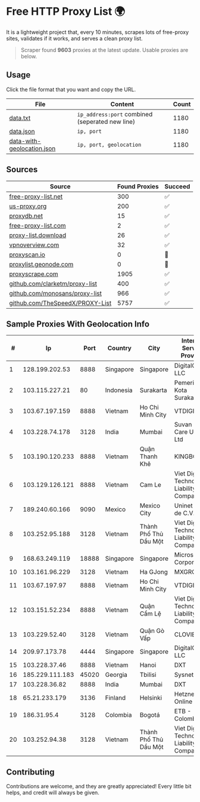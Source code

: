 
# Free HTTP Proxy List 🌍

It is a lightweight project that, every 10 minutes, scrapes lots of free-proxy sites, validates if it works, and serves a clean proxy list.


> Scraper found **9603** proxies at the latest update. Usable proxies are below.

## Usage

Click the file format that you want and copy the URL.


|File|Content|Count|
|----|-------|-----|
|[data.txt](https://raw.githubusercontent.com/themiralay/Proxy-List-World/master/data.txt)|`ip_address:port` combined (seperated new line)|1180|
|[data.json](https://raw.githubusercontent.com/themiralay/Proxy-List-World/master/data.json)|`ip, port`|1180|
|[data-with-geolocation.json](https://raw.githubusercontent.com/themiralay/Proxy-List-World/master/data-with-geolocation.json)|`ip, port, geolocation`|1180|

## Sources

|Source|Found Proxies|Succeed|
|------|-------------|-------|
|[free-proxy-list.net](https://free-proxy-list.net)|300|✅|
|[us-proxy.org](https://www.us-proxy.org)|200|✅|
|[proxydb.net](http://proxydb.net)|15|✅|
|[free-proxy-list.com](https://free-proxy-list.com/?page=&port=&type%5B%5D=http&type%5B%5D=https&up_time=0&search=Search)|2|✅|
|[proxy-list.download](https://www.proxy-list.download/HTTP)|26|✅|
|[vpnoverview.com](https://vpnoverview.com/privacy/anonymous-browsing/free-proxy-servers)|32|✅|
|[proxyscan.io](https://www.proxyscan.io)|0|🚫|
|[proxylist.geonode.com](https://proxylist.geonode.com/api/proxy-list?limit=300&page=1&sort_by=lastChecked&sort_type=desc&protocols=http,https)|0|🚫|
|[proxyscrape.com](https://api.proxyscrape.com/v2/?request=displayproxies&protocol=http&timeout=10000&country=all&ssl=all&anonymity=all)|1905|✅|
|[github.com/clarketm/proxy-list](https://raw.githubusercontent.com/clarketm/proxy-list/master/proxy-list-raw.txt)|400|✅|
|[github.com/monosans/proxy-list](https://raw.githubusercontent.com/monosans/proxy-list/main/proxies/http.txt)|966|✅|
|[github.com/TheSpeedX/PROXY-List](https://raw.githubusercontent.com/TheSpeedX/PROXY-List/master/http.txt)|5757|✅|


## Sample Proxies With Geolocation Info

|#|Ip|Port|Country|City|Internet Service Provider|
|-|--|----|-------|----|-------------------------|
|1|128.199.202.53|8888|Singapore|Singapore|DigitalOcean, LLC|
|2|103.115.227.21|80|Indonesia|Surakarta|Pemerintah Kota Surakarta|
|3|103.67.197.159|8888|Vietnam|Ho Chi Minh City|VTDIGITAL|
|4|103.228.74.178|3128|India|Mumbai|Suvan Medi Care Unit Pvt Ltd|
|5|103.190.120.233|8888|Vietnam|Quận Thanh Khê|KINGBOND|
|6|103.129.126.121|8888|Vietnam|Cam Le|Viet Digital Technology Liability Company|
|7|189.240.60.166|9090|Mexico|Mexico City|Uninet S.A. de C.V.|
|8|103.252.95.188|3128|Vietnam|Thành Phố Thủ Dầu Một|Viet Digital Technology Liability Company|
|9|168.63.249.119|18888|Singapore|Singapore|Microsoft Corporation|
|10|103.161.96.229|3128|Vietnam|Ha GJong|MXGROUP|
|11|103.67.197.97|8888|Vietnam|Ho Chi Minh City|VTDIGITAL|
|12|103.151.52.234|8888|Vietnam|Quận Cẩm Lệ|Viet Digital Technology Liability Company|
|13|103.229.52.40|3128|Vietnam|Quận Gò Vấp|CLOVIET|
|14|209.97.173.78|4444|Singapore|Singapore|DigitalOcean, LLC|
|15|103.228.37.46|8888|Vietnam|Hanoi|DXT|
|16|185.229.111.183|45020|Georgia|Tbilisi|Sysnet LLC|
|17|103.228.36.82|8888|India|Mumbai|DXT|
|18|65.21.233.179|3136|Finland|Helsinki|Hetzner Online GmbH|
|19|186.31.95.4|3128|Colombia|Bogotá|ETB - Colombia|
|20|103.252.94.38|3128|Vietnam|Thành Phố Thủ Dầu Một|Viet Digital Technology Liability Company|



## Contributing

Contributions are welcome, and they are greatly appreciated! Every
little bit helps, and credit will always be given.

